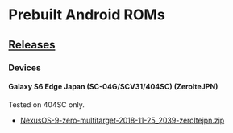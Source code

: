 # Prebuilt Android ROMs

## [Releases](https://github.com/yuk7/Android-ROMs/releases)

### Devices
#### Galaxy S6 Edge Japan (SC-04G/SCV31/404SC) (ZerolteJPN)
Tested on 404SC only.

* [NexusOS-9-zero-multitarget-2018-11-25_2039-zeroltejpn.zip](https://github.com/yuk7/Android-ROMs/tag/zeroltejpn-18120900)
